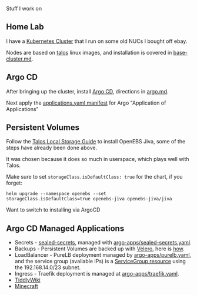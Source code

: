 Stuff I work on


## Home Lab

I have a [Kubernetes Cluster](./base-cluster.md) that I run on some old NUCs I bought off ebay.

Nodes are based on [talos](https://www.talos.dev) linux images, and installation is covered in [base-cluster.md](base-cluster.md).


## Argo CD

After bringing up the cluster, install [Argo CD](https://argo-cd.readthedocs.io/en/stable/), directions in [argo.md](argo.md).

Next apply the [applications.yaml manifest](applications.yaml) for Argo "Application of Applications" 


## Persistent Volumes

Follow the [Talos Local Storage Guide](https://www.talos.dev/v1.2/kubernetes-guides/configuration/replicated-local-storage-with-openebs-jiva/) to install OpenEBS Jiva, some of the steps have already been done above.

It was chosen because it does so much in userspace, which plays well with Talos.

Make sure to set `storageClass.isDefaultClass: true` for the chart, if you forget:

```
helm upgrade --namespace openebs --set storageClass.isDefaultClass=true openebs-jiva openebs-jiva/jiva
```

Want to switch to installing via ArgoCD


## Argo CD Managed Applications

* Secrets - [sealed-secrets](https://github.com/bitnami-labs/sealed-secrets), managed with [argo-apps/sealed-secrets.yaml](argo-apps/sealed-secrets.yaml).
* Backups - Persistent Volumes are backed up with [Velero](https://velero.io/docs/v1.9/), here is [how](backups.md).
* LoadBalancer - PureLB deployment managed by [argo-apps/purelb.yaml](argo-apps/purelb.yaml), and the service group (available IPs) is a [ServiceGroup resource](argo-apps/purelb-servicegroup.yaml) using the 192.168.14.0/23 subnet.
* Ingress - Traefik deployment is managed at [argo-apps/traefik.yaml](argo-apps/traefik.yaml).
* [TiddlyWiki](argo-apps/tiddly.yaml)
* [Minecraft](minecraft.md)
